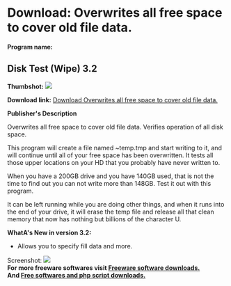 # Download: Overwrites all free space to cover old file data.

**Program name:**

## Disk Test (Wipe) 3.2

  
**Thumbshot:** ![](http://www.freewarefiles.com/screenshot/dsktstwipe3_md.jpg)   
  
**Download link:** [Download Overwrites all free space to cover old file data.](http://freesoftwares.boysofts.com/Disk-Test-wipe_program_64650.html)  
  


**Publisher's Description**  
  


Overwrites all free space to cover old file data. Verifies operation of all disk space. 

This program will create a file named ~temp.tmp and start writing to it, and will continue until all of your free space has been overwritten. It tests all those upper locations on your HD that you probably have never written to. 

When you have a 200GB drive and you have 140GB used, that is not the time to find out you can not write more than 148GB. Test it out with this program. 

It can be left running while you are doing other things, and when it runs into the end of your drive, it will erase the temp file and release all that clean memory that now has nothing but billions of the character U. 

**WhatA's New in version 3.2:**

  * Allows you to specify fill data and more. 

  
  
Screenshot: ![](http://www.freewarefiles.com/screenshot/dsktstwipe3.jpg)   
**For more freeware softwares visit [Freeware software downloads.](http://freesoftwares.boysofts.com/)**   
**And [Free softwares and php script downloads.](http://www.boysofts.com/)**
